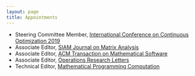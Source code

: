 ```yaml
---
layout: page
title: Appointments
---
```


* Steering Committee Member, [International Conference on Continuous Optimization 2019](http://www.mathopt.org)
* Associate Editor, [SIAM Journal on Matrix Analysis](http://www.siam.org/journals/simax.php)
* Associate Editor, [ACM Transaction on Mathematical Software](http://toms.acm.org)
* Associate Editor, [Operations Research Letters](http://www.journals.elsevier.com/operations-research-letters)
* Technical Editor, [Mathematical Programming Computation](https://www.springer.com/mathematics/journal/12532)
